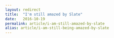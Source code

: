 ```yaml
---
layout: redirect
title:  "I'm still amazed by Slate"
date:   2016-10-19
permalink: article/i-am-still-amazed-by-slate
alias: article/i-am-still-being-amazed-by-slate
---
```


